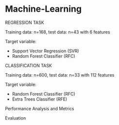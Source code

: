 # Machine-Learning

REGRESSION TASK 

Training data: n=168, test data: n=43 with 6 features

Target variable:
- Support Vector Regression (SVR)
- Random Forest Classifier (RFC)

CLASSIFICATION TASK 

Training data: n=600, test data: n=33 with 112 features

Target variable:
- Random Forest Classifier (RFC)
- Extra Trees Classifier (RFE)

Performance Analysis and Metrics

Evaluation
